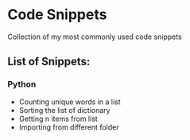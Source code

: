 # Code Snippets

Collection of my most commonly used code snippets

## List of Snippets:

### Python

- Counting unique words in a list
- Sorting the list of dictionary
- Getting n items from list
- Importing from different folder